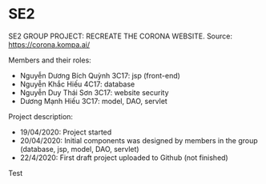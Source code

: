 # SE2
SE2 GROUP PROJECT: RECREATE THE CORONA WEBSITE.
Source: https://corona.kompa.ai/

Members and their roles:
- Nguyễn Dương Bích Quỳnh 3C17: jsp (front-end)
- Nguyễn Khắc Hiếu 4C17: database
- Nguyễn Duy Thái Sơn 3C17: website security
- Dương Mạnh Hiếu 3C17: model, DAO, servlet

Project description:
- 19/04/2020: Project started
- 20/04/2020: Initial components was designed by members in the group (database, jsp, model, DAO, servlet)
- 22/4/2020: First draft project uploaded to Github (not finished)

Test

